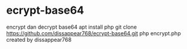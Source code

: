 # ecrypt-base64
encrypt dan decrypt base64
apt install php
git clone https://github.com/dissappear768/ecrypt-base64.git
php encrypt.php
created by dissappear768
